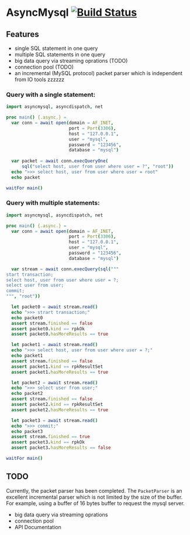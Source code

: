 # AsyncMysql [![Build Status](https://travis-ci.org/tulayang/asyncmysql.svg?branch=master)](https://travis-ci.org/tulayang/asyncmysql)

## Features

* single SQL statement in one query
* multiple SQL statements in one query
* big data query via streaming oprations (TODO)
* connection pool (TODO)
* an incremental (MySQL protocol) packet parser which is independent from IO tools zzzzzz

### Query with a single statement:

```nim
import asyncmysql, asyncdispatch, net

proc main() {.async.} =
  var conn = await open(domain = AF_INET, 
                        port = Port(3306), 
                        host = "127.0.0.1", 
                        user = "mysql", 
                        password = "123456", 
                        database = "mysql")
                        
  var packet = await conn.execQueryOne(
      sql("select host, user from user where user = ?", "root")) 
  echo ">>> select host, user from user where user = root"
  echo packet

waitFor main()
```

### Query with multiple statements:

```nim
import asyncmysql, asyncdispatch, net

proc main() {.async.} =
  var conn = await open(domain = AF_INET, 
                        port = Port(3306), 
                        host = "127.0.0.1", 
                        user = "mysql", 
                        password = "123456", 
                        database = "mysql")

  var stream = await conn.execQuery(sql("""
start transaction;
select host, user from user where user = ?;
select user from user;
commit;
""", "root"))

  let packet0 = await stream.read()
  echo ">>> strart transaction;"
  echo packet0
  assert stream.finished == false
  assert packet0.kind == rpkOk
  assert packet0.hasMoreResults == true

  let packet1 = await stream.read()
  echo ">>> select host, user from user where user = ?;"
  echo packet1
  assert stream.finished == false
  assert packet1.kind == rpkResultSet
  assert packet1.hasMoreResults == true

  let packet2 = await stream.read()
  echo ">>> select user from user;"
  echo packet2
  assert stream.finished == false
  assert packet2.kind == rpkResultSet
  assert packet2.hasMoreResults == true

  let packet3 = await stream.read()
  echo ">>> commit;"
  echo packet3
  assert stream.finished == true
  assert packet3.kind == rpkOk
  assert packet3.hasMoreResults == false

waitFor main()
```

## TODO 

Currently, the packet parser has been completed. The ``PacketParser`` is an excellent incremental parser which is not limited by the size of the buffer. For example, using a buffer of 16 bytes buffer to request the mysql server.

* big data query via streaming oprations
* connection pool
* API Documentation


